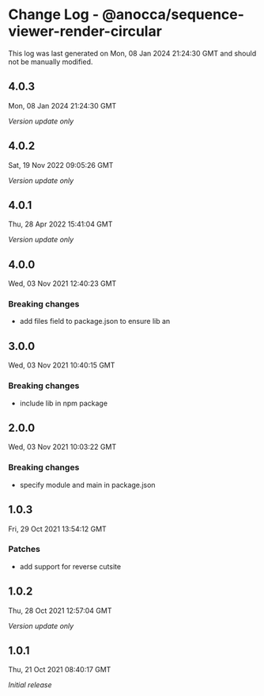 # Change Log - @anocca/sequence-viewer-render-circular

This log was last generated on Mon, 08 Jan 2024 21:24:30 GMT and should not be manually modified.

## 4.0.3
Mon, 08 Jan 2024 21:24:30 GMT

_Version update only_

## 4.0.2
Sat, 19 Nov 2022 09:05:26 GMT

_Version update only_

## 4.0.1
Thu, 28 Apr 2022 15:41:04 GMT

_Version update only_

## 4.0.0
Wed, 03 Nov 2021 12:40:23 GMT

### Breaking changes

- add files field to package.json to ensure lib an

## 3.0.0
Wed, 03 Nov 2021 10:40:15 GMT

### Breaking changes

- include lib in npm package

## 2.0.0
Wed, 03 Nov 2021 10:03:22 GMT

### Breaking changes

- specify module and main in package.json

## 1.0.3
Fri, 29 Oct 2021 13:54:12 GMT

### Patches

- add support for reverse cutsite

## 1.0.2
Thu, 28 Oct 2021 12:57:04 GMT

_Version update only_

## 1.0.1
Thu, 21 Oct 2021 08:40:17 GMT

_Initial release_


